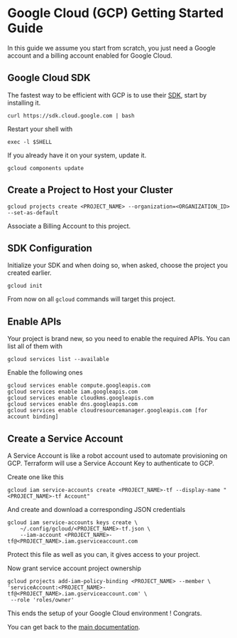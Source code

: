 # Google Cloud (GCP) Getting Started Guide

In this guide we assume you start from scratch, you just need a Google account and a billing account enabled for Google Cloud.

## Google Cloud SDK

The fastest way to be efficient with GCP is to use their [SDK](https://cloud.google.com/sdk/install), start by installing it.

    curl https://sdk.cloud.google.com | bash

Restart your shell with

    exec -l $SHELL

If you already have it on your system, update it.

    gcloud components update

## Create a Project to Host your Cluster

    gcloud projects create <PROJECT_NAME> --organization=<ORGANIZATION_ID> --set-as-default

Associate a Billing Account to this project.

## SDK Configuration

Initialize your SDK and when doing so, when asked, choose the project you created earlier.

    gcloud init

From now on all `gcloud` commands will target this project.

## Enable APIs

Your project is brand new, so you need to enable the required APIs. You can list all of them with

    gcloud services list --available

Enable the following ones

    gcloud services enable compute.googleapis.com
    gcloud services enable iam.googleapis.com
    gcloud services enable cloudkms.googleapis.com
    gcloud services enable dns.googleapis.com
    gcloud services enable cloudresourcemanager.googleapis.com [for account binding]

## Create a Service Account

A Service Account is like a robot account used to automate provisioning on GCP. Terraform will use a Service Account Key to authenticate to GCP.

Create one like this

    gcloud iam service-accounts create <PROJECT_NAME>-tf --display-name "<PROJECT_NAME>-tf Account"

And create and download a corresponding JSON credentials

    gcloud iam service-accounts keys create \
        ~/.config/gcloud/<PROJECT_NAME>-tf.json \
        --iam-account <PROJECT_NAME>-tf@<PROJECT_NAME>.iam.gserviceaccount.com

Protect this file as well as you can, it gives access to your project.

Now grant service account project ownership

    gcloud projects add-iam-policy-binding <PROJECT_NAME> --member \
    'serviceAccount:<PROJECT_NAME>-tf@<PROJECT_NAME>.iam.gserviceaccount.com' \
     --role 'roles/owner'

This ends the setup of your Google Cloud environment ! Congrats.

You can get back to the [main documentation](README.md).